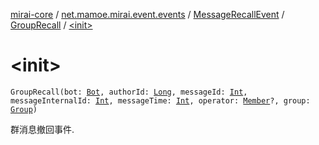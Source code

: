 [mirai-core](../../../index.md) / [net.mamoe.mirai.event.events](../../index.md) / [MessageRecallEvent](../index.md) / [GroupRecall](index.md) / [&lt;init&gt;](./-init-.md)

# &lt;init&gt;

`GroupRecall(bot: `[`Bot`](../../../net.mamoe.mirai/-bot/index.md)`, authorId: `[`Long`](https://kotlinlang.org/api/latest/jvm/stdlib/kotlin/-long/index.html)`, messageId: `[`Int`](https://kotlinlang.org/api/latest/jvm/stdlib/kotlin/-int/index.html)`, messageInternalId: `[`Int`](https://kotlinlang.org/api/latest/jvm/stdlib/kotlin/-int/index.html)`, messageTime: `[`Int`](https://kotlinlang.org/api/latest/jvm/stdlib/kotlin/-int/index.html)`, operator: `[`Member`](../../../net.mamoe.mirai.contact/-member/index.md)`?, group: `[`Group`](../../../net.mamoe.mirai.contact/-group/index.md)`)`

群消息撤回事件.

